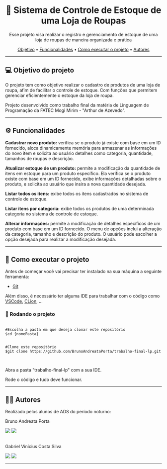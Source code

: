 <h1 align="center">👕 Sistema de Controle de Estoque de uma Loja de Roupas</h1>
<p align="center">Esse projeto visa realizar o registro e gerenciamento de estoque de uma loja de roupas de maneira organizada e prática</p>
  
<p align="center">
 <a href="#objetivo">Objetivo</a> •
 <a href="#funcionalidades">Funcionalidades</a> • 
 <a href="#executar">Como executar o projeto</a> • 
 <a href="#autores">Autores</a>
</p>

<hr>

<h2 id="objetivo">💻 Objetivo do projeto</h2>

<p>O projeto tem como objetivo realizar o cadastro de produtos de uma loja de roupa, afim de facilitar o controle de estoque. Com funções que permitem gerenciar eficientemente o estoque da loja de roupa.</p>

<p>Projeto desenvolvido como trabalho final da matéria de Linguagem de Programação da FATEC Mogi Mirim - "Arthur de Azevedo".</p>
<hr>
<h2 id="funcionalidades">⚙️ Funcionalidades</h2>

<p><strong>Cadastrar novo produto:</strong> verifica se o produto já existe com base em um ID fornecido, aloca dinamicamente memória para armazenar as informações do novo item e solicita ao usuário detalhes como categoria, quantidade, tamanhos de roupas e descrição.</p>
<p><strong>Atualizar estoque de um produto:</strong>  permite a modificação da quantidade de itens em estoque para um produto específico. Ela verifica se o produto existe com base em um ID fornecido, exibe informações detalhadas sobre o produto, e solicita ao usuário que insira a nova quantidade desejada.
<p><strong>Listar todos os itens:</strong> exibe todos os itens cadastrados no sistema de controle de estoque.
<p><strong>Listar itens por categoria:</strong> exibe todos os produtos de uma determinada categoria no sistema de controle de estoque.
<p><strong>Alterar informações:</strong> permite a modificação de detalhes específicos de um produto com base em um ID fornecido. O menu de opções inclui a alteração da categoria, tamanho e descrição do produto. O usuário pode escolher a opção desejada para realizar a modificação desejada. 
<hr>

<h2 id="executar">🚀 Como executar o projeto</h2>
<p>Antes de começar você vai precisar ter instalado na sua máquina a seguinte ferramenta:</p>
<ul>
  <li><a href="https://git-scm.com" target="_blank">Git</a></li>
</ul>
<p>Além disso, é necessário ter alguma IDE para trabalhar com o código como <a href="https://code.visualstudio.com/" target="_blank">VSCode</a>, <a href="https://www.jetbrains.com/pt-br/clion/" target="_blank">CLion</a>, ...</p>
<h3>🎲 Rodando o projeto</h3>
  <pre>
    <code>
#Escolha a pasta em que deseja clonar este repositório
$cd {nomePasta}
<br>      
#Clone este repositório
$git clone https://github.com/BrunoAndreataPorta/trabalho-final-lp.git
    </code>
  </pre>

<p>Abra a pasta "trabalho-final-lp" com a sua IDE.</p>
<p>Rode o código e tudo deve funcionar.</p>

<hr>

<h2 id="autores">👨‍💻 Autores</h2>
<p>Realizado pelos alunos de ADS do período noturno:</p>
<p>Bruno Andreata Porta</p>
</div>
<a href = "mailto:bruno.porta@hotmail.com"><img loading="lazy" src="https://img.shields.io/badge/Microsoft_Outlook-0078D4?style=for-the-badge&logo=microsoft-outlook&logoColor=white" target="_blank"></a>
<a href="https://www.linkedin.com/in/bruno-andreata-porta-320327253/" target="_blank"><img loading="lazy" src="https://img.shields.io/badge/-LinkedIn-%230077B5?style=for-the-badge&logo=linkedin&logoColor=white" target="_blank"></a>   
</div>
<br><br>
<p>Gabriel Vinícius Costa Silva</p>
</div>
<a href = "mailto:gabrielvinicsilva@gmail.com"><img loading="lazy" src="https://img.shields.io/badge/Gmail-D14836?style=for-the-badge&logo=gmail&logoColor=white" target="_blank"></a>
<a href="https://www.linkedin.com/in/gabriel-silva-73566a252/" target="_blank"><img loading="lazy" src="https://img.shields.io/badge/-LinkedIn-%230077B5?style=for-the-badge&logo=linkedin&logoColor=white" target="_blank"></a>   
</div>
<hr>

